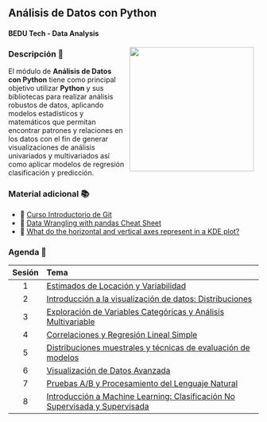 ## Análisis de Datos con Python
#### BEDU Tech - Data Analysis

<img src="imagenes/image.gif" align="right" height="250" width="250" hspace="10">

### Descripción :pencil:

El módulo de __Análisis de Datos con Python__ tiene como principal objetivo utilizar __Python__ y sus bibliotecas para realizar análisis robustos de datos, aplicando modelos estadísticos y matemáticos que permitan encontrar patrones y relaciones en los datos con el fin de generar visualizaciones de análisis univariados y multivariados así como aplicar modelos de regresión clasificación y predicción.

### Material adicional :books:

- :link: [Curso Introductorio  de Git](https://github.com/beduExpert/Curso-Introductorio-Git-2020/blob/master/README.md)
- :link: [Data Wrangling with pandas Cheat Sheet](https://pandas.pydata.org/Pandas_Cheat_Sheet.pdf)
- :link: [What do the horizontal and vertical axes represent in a KDE plot?](https://discuss.codecademy.com/t/what-do-the-horizontal-and-vertical-axes-represent-in-a-kde-plot/362784)

### Agenda :date:

Sesión | Tema                                                          | 
:----: | :------------------------------------------------------------ | 
1      | [Estimados de Locación y Variabilidad](sesion01/README.md)    | 
2      | [Introducción a la visualización de datos: Distribuciones](sesion02/README.md) |
3      | [Exploración de Variables Categóricas y Análisis Multivariable](sesion03/README.md) |
4      | [Correlaciones y Regresión Lineal Simple](sesion04/README.md) |
5      | [Distribuciones muestrales y técnicas de evaluación de modelos](sesion05/README.md) |
6      | [Visualización de Datos Avanzada](sesion06/README.md) |
7      | [Pruebas A/B y Procesamiento del Lenguaje Natural](sesion07/Readme.md) |
8      | [Introducción a Machine Learning: Clasificación No Supervisada y Supervisada](sesion08/Readme.md) |


